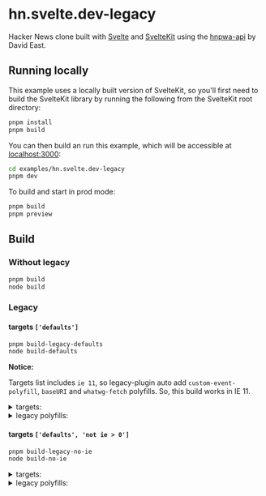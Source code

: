 # hn.svelte.dev-legacy

Hacker News clone built with [Svelte](https://svelte.dev) and [SvelteKit](https://kit.svelte.dev) using the [hnpwa-api](https://github.com/davideast/hnpwa-api) by David East.

## Running locally

This example uses a locally built version of SvelteKit, so you'll first need to build the SvelteKit library by running the following from the SvelteKit root directory:

```bash
pnpm install
pnpm build
```

You can then build an run this example, which will be accessible at [localhost:3000](http://localhost:3000):

```bash
cd examples/hn.svelte.dev-legacy
pnpm dev
```

To build and start in prod mode:

```bash
pnpm build
pnpm preview
```

## Build

### Without legacy

```bash
pnpm build
node build
```

### Legacy

#### targets `['defaults']`

```bash
pnpm build-legacy-defaults
node build-defaults
```

**Notice:**

Targets list includes `ie 11`, so legacy-plugin auto add `custom-event-polyfill`, `baseURI` and `whatwg-fetch` polyfills. So, this build works in IE 11.

<details>
    <summary>targets:</summary>

```
[
  'and_chr 95',        'and_ff 92',
  'and_qq 10.4',       'and_uc 12.12',
  'android 95',        'baidu 7.12',
  'chrome 96',         'chrome 95',
  'chrome 94',         'chrome 93',
  'chrome 92',         'edge 95',
  'edge 94',           'firefox 94',
  'firefox 93',        'firefox 92',
  'firefox 91',        'firefox 78',
  'ie 11',             'ios_saf 15',
  'ios_saf 14.5-14.8', 'ios_saf 14.0-14.4',
  'ios_saf 12.2-12.5', 'kaios 2.5',
  'op_mini all',       'op_mob 64',
  'opera 81',          'opera 80',
  'opera 79',          'safari 15.1',
  'safari 15',         'safari 14.1',
  'safari 13.1',       'samsung 15.0',
  'samsung 14.0'
]
```
</details>

<details>
    <summary>legacy polyfills:</summary>

```
{
  'core-js/modules/es.promise',
  'core-js/modules/es.array.iterator',
  '@virtual/polyfill-ie-11',
  'whatwg-fetch',
  'custom-event-polyfill',
  'core-js/modules/es.object.to-string.js',
  'core-js/modules/web.dom-collections.for-each.js',
  'core-js/modules/es.object.keys.js',
  'core-js/modules/es.array.slice.js',
  'core-js/modules/es.array.iterator.js',
  'core-js/modules/es.set.js',
  'core-js/modules/es.string.iterator.js',
  'core-js/modules/web.dom-collections.iterator.js',
  'core-js/modules/es.array.concat.js',
  'core-js/modules/es.promise.js',
  'core-js/modules/es.typed-array.int32-array.js',
  'core-js/modules/es.typed-array.copy-within.js',
  'core-js/modules/es.typed-array.every.js',
  'core-js/modules/es.typed-array.fill.js',
  'core-js/modules/es.typed-array.filter.js',
  'core-js/modules/es.typed-array.find.js',
  'core-js/modules/es.typed-array.find-index.js',
  'core-js/modules/es.typed-array.for-each.js',
  'core-js/modules/es.typed-array.includes.js',
  'core-js/modules/es.typed-array.index-of.js',
  'core-js/modules/es.typed-array.iterator.js',
  'core-js/modules/es.typed-array.join.js',
  'core-js/modules/es.typed-array.last-index-of.js',
  'core-js/modules/es.typed-array.map.js',
  'core-js/modules/es.typed-array.reduce.js',
  'core-js/modules/es.typed-array.reduce-right.js',
  'core-js/modules/es.typed-array.reverse.js',
  'core-js/modules/es.typed-array.set.js',
  'core-js/modules/es.typed-array.slice.js',
  'core-js/modules/es.typed-array.some.js',
  'core-js/modules/es.typed-array.sort.js',
  'core-js/modules/es.typed-array.subarray.js',
  'core-js/modules/es.typed-array.to-locale-string.js',
  'core-js/modules/es.typed-array.to-string.js',
  'core-js/modules/es.array.sort.js',
  'core-js/modules/es.object.get-own-property-descriptors.js',
  'core-js/modules/es.array.from.js',
  'core-js/modules/es.array.splice.js',
  'core-js/modules/es.function.name.js',
  'core-js/modules/es.string.starts-with.js',
  'core-js/modules/es.string.trim.js',
  'core-js/modules/es.array.map.js',
  'core-js/modules/es.regexp.exec.js',
  'core-js/modules/es.string.split.js',
  'core-js/modules/es.array.filter.js',
  'core-js/modules/es.array.join.js',
  'core-js/modules/es.string.anchor.js',
  'core-js/modules/esnext.global-this.js',
  'core-js/modules/es.map.js',
  'core-js/modules/es.object.assign.js',
  'core-js/modules/es.string.replace.js',
  'core-js/modules/es.array.fill.js',
  'core-js/modules/es.symbol.js',
  'core-js/modules/es.symbol.description.js',
  'core-js/modules/es.symbol.iterator.js',
  'core-js/modules/es.object.get-prototype-of.js',
  'core-js/modules/es.reflect.construct.js',
  'core-js/modules/es.reflect.get.js',
  'core-js/modules/es.object.get-own-property-descriptor.js',
  'core-js/modules/es.regexp.to-string.js',
  'core-js/modules/es.string.ends-with.js',
  'regenerator-runtime/runtime.js',
  'core-js/modules/es.object.is-extensible.js',
  'core-js/modules/es.object.prevent-extensions.js',
  'core-js/modules/es.reflect.apply.js',
  'core-js/modules/es.string.match.js',
  'core-js/modules/es.object.get-own-property-names.js',
  'core-js/modules/es.object.freeze.js',
  'core-js/modules/es.symbol.to-string-tag.js',
  'core-js/modules/es.json.to-string-tag.js',
  'core-js/modules/es.math.to-string-tag.js',
  'core-js/modules/es.promise.finally.js',
  'core-js/modules/es.regexp.constructor.js',
  'core-js/modules/es.symbol.is-concat-spreadable.js',
  'core-js/modules/es.symbol.species.js',
  'core-js/modules/es.array.species.js',
  'core-js/modules/es.symbol.unscopables.js',
  'core-js/modules/es.array.find.js',
  'core-js/modules/es.array.includes.js',
  'core-js/modules/es.string.includes.js',
  'core-js/modules/es.array-buffer.constructor.js',
  'core-js/modules/es.object.is-frozen.js',
  'core-js/modules/es.weak-set.js',
  'core-js/modules/es.weak-map.js',
  'core-js/modules/esnext.string.replace-all.js',
  'core-js/modules/es.regexp.flags.js',
  'core-js/modules/es.string.bold.js',
  'core-js/modules/es.string.search.js',
  'core-js/modules/es.number.constructor.js',
  'core-js/modules/es.symbol.to-primitive.js',
  'core-js/modules/es.date.to-primitive.js',
  'core-js/modules/es.array.copy-within.js',
  'core-js/modules/es.array.find-index.js',
  'core-js/modules/web.url-search-params.js',
  'core-js/modules/web.url.js',
  'core-js/modules/web.url.to-json.js'
}
```
</details>

#### targets `['defaults', 'not ie > 0']`

```bash
pnpm build-legacy-no-ie
node build-no-ie
```

<details>
    <summary>targets:</summary>

```
[
  'and_chr 96',        'and_ff 94',
  'and_qq 10.4',       'and_uc 12.12',
  'android 96',        'baidu 7.12',
  'chrome 96',         'chrome 95',
  'chrome 94',         'chrome 93',
  'chrome 92',         'edge 96',
  'edge 95',           'edge 94',
  'firefox 94',        'firefox 93',
  'firefox 92',        'firefox 91',
  'firefox 78',        'ios_saf 15',
  'ios_saf 14.5-14.8', 'ios_saf 14.0-14.4',
  'ios_saf 12.2-12.5', 'kaios 2.5',
  'op_mini all',       'op_mob 64',
  'opera 81',          'opera 80',
  'opera 79',          'safari 15.1',
  'safari 15',         'safari 14.1',
  'safari 13.1',       'samsung 15.0',
  'samsung 14.0'
]
```
</details>

<details>
    <summary>legacy polyfills:</summary>

```
{
  'core-js/modules/es.promise',
  'core-js/modules/es.array.iterator',
  'core-js/modules/web.dom-collections.iterator.js',
  'core-js/modules/es.typed-array.int32-array.js',
  'core-js/modules/es.typed-array.sort.js',
  'core-js/modules/es.string.replace.js',
  'core-js/modules/es.promise.finally.js',
  'core-js/modules/esnext.string.replace-all.js',
  'core-js/modules/web.url-search-params.js',
  'core-js/modules/web.url.js',
  'core-js/modules/web.url.to-json.js'
}
```
</details>
